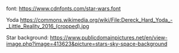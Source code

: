 font: https://www.cdnfonts.com/star-wars.font

Yoda
https://commons.wikimedia.org/wiki/File:Dereck_Hard_Yoda_-_Little_Reality_2016_(cropped).jpg

Star background: 
https://www.publicdomainpictures.net/en/view-image.php?image=413623&picture=stars-sky-space-background